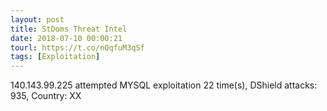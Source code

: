 ```yaml
---
layout: post
title: StDoms Threat Intel
date: 2018-07-10 00:00:21
tourl: https://t.co/nQqfuM3qSf
tags: [Exploitation]
---
```

140.143.99.225 attempted MYSQL exploitation 22 time(s), DShield attacks: 935, Country: XX